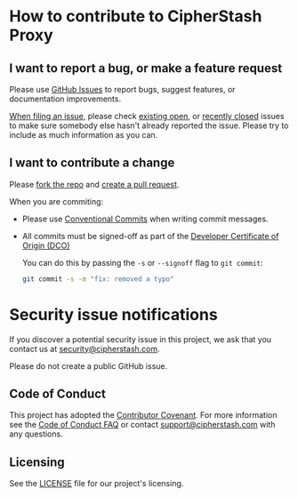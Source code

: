 # How to contribute to CipherStash Proxy

## I want to report a bug, or make a feature request

Please use [GitHub Issues](https://github.com/cipherstash/proxy/issues) to report bugs, suggest features, or documentation improvements.

[When filing an issue](https://github.com/cipherstash/proxy/issues/new/choose),
please check [existing open](https://github.com/cipherstash/proxy/issues?q=is%3Aissue+is%3Aopen+sort%3Aupdated-desc),
or [recently closed](https://github.com/cipherstash/proxy/issues?q=is%3Aissue+sort%3Aupdated-desc+is%3Aclosed) issues
to make sure somebody else hasn't already reported the issue.
Please try to include as much information as you can.

## I want to contribute a change

Please [fork the repo](https://github.com/cipherstash/proxy/fork) and [create a pull request](https://github.com/cipherstash/proxy/compare).

When you are commiting:

- Please use [Conventional Commits](https://www.conventionalcommits.org/en/v1.0.0/) when writing commit messages.
- All commits must be signed-off as part of the [Developer Certificate of Origin (DCO)](https://developercertificate.org)

  You can do this by passing the `-s` or `--signoff` flag to `git commit`:

  ```bash
  git commit -s -m "fix: removed a typo"
  ```

# Security issue notifications

If you discover a potential security issue in this project, we ask that you contact us at security@cipherstash.com.

Please do not create a public GitHub issue.

## Code of Conduct

This project has adopted the [Contributor Covenant](https://www.contributor-covenant.org/).
For more information see the [Code of Conduct FAQ](./CODE_OF_CONDUCT.md) or contact support@cipherstash.com with any questions.

## Licensing

See the [LICENSE](./LICENSE) file for our project's licensing.
